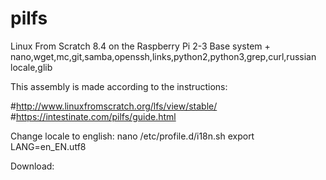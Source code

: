 # pilfs
Linux From Scratch 8.4 on the Raspberry Pi 2-3
Base system + nano,wget,mc,git,samba,openssh,links,python2,python3,grep,curl,russian locale,glib

This assembly is made according to the instructions:

#http://www.linuxfromscratch.org/lfs/view/stable/
#https://intestinate.com/pilfs/guide.html

Change locale to english:
nano /etc/profile.d/i18n.sh 
export LANG=en_EN.utf8 

Download: 
